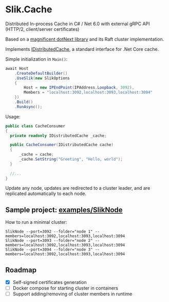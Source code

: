 # Slik.Cache
Distributed In-process Cache in C# / Net 6.0 with external gRPC API (HTTP/2, client/server certificates)

Based on a [magnificent dotNext library](https://github.com/sakno/dotNext) and its Raft cluster implementation. 

Implements [IDistributedCache](https://docs.microsoft.com/en-us/dotnet/api/microsoft.extensions.caching.distributed.idistributedcache), a standard interface for .Net Core cache.

Simple initialization in `Main()`:
```C#
await Host
    .CreateDefaultBuilder()
    .UseSlik(new SlikOptions 
    { 
        Host = new IPEndPoint(IPAddress.Loopback, 3092),
        Members = "localhost:3092,localhost:3093,localhost:3094"
    })
    .Build()
    .RunAsync();
```

Usage:
```C#
public class CacheConsumer
{
  private readonly IDistributedCache _cache;

  public CacheConsumer(IDistributedCache cache)
  {
      _cache = cache;
      _cache.SetString("Greeting", "Hello, world");
  }
  
  //...  
}
```
Update any node, updates are redirected to a cluster leader, and are replicated automatically to each node.

## Sample project: [examples/SlikNode](https://github.com/Insvald/Slik/tree/master/examples/SlikNode)

How to run a minimal cluster: 
```
SlikNode --port=3092 --folder="node 1" --members=localhost:3092,localhost:3093,localhost:3094
SlikNode --port=3093 --folder="node 2" --members=localhost:3092,localhost:3093,localhost:3094
SlikNode --port=3094 --folder="node 3" --members=localhost:3092,localhost:3093,localhost:3094
```
## Roadmap
- [x] Self-signed certificates generation
- [ ] Docker compose for starting cluster in containers
- [ ] Support adding/removing of cluster members in runtime